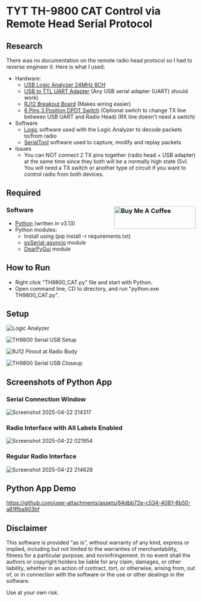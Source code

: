 # TYT TH-9800 CAT Control via Remote Head Serial Protocol 
## Research
There was no documentation on the remote radio head protocol so I had to reverse engineer it. Here is what I used:
- Hardware:
  - [USB Logic Analyzer 24MHz 8CH](https://www.amazon.com/dp/B0CHZ13R6D)
  - [USB to TTL UART Adapter](https://www.amazon.com/dp/B07WX2DSVB) (Any USB serial adapter (UART) should work)
  - [RJ12 Breakout Board](https://www.amazon.com/dp/B00CMOW40Q) (Makes wiring easier)
  - [6 Pins 3 Position DPDT Switch](https://www.amazon.com/dp/B07MV52Z9R) (Optional switch to change TX line between USB UART and Radio Head) (RX line doesn't need a switch)
- Software
  - [Logic](https://www.saleae.com/pages/downloads) software used with the Logic Analyzer to decode packets to/from radio
  - [SerialTool](https://serialtool.com/_en/index.php) software used to capture, modify and replay packets
- Issues
  - You can NOT connect 2 TX pins together (radio head + USB adapter) at the same time since they both will be a normally high state (5v). You will need a TX switch or another type of circuit if you want to control radio from both devices.

## Required
### Software <a href="https://buymeacoffee.com/sleepyninja" target="_blank"><img src="https://cdn.buymeacoffee.com/buttons/v2/default-green.png" alt="Buy Me A Coffee" style="height: 60px !important;width: 217px !important;" align="right"></a>
- [Python](https://www.python.org/downloads/) (written in v3.13)
- Python modules:
  - Install using (pip install -r requirements.txt)
  - [pySerial-asyncio](https://pypi.org/project/pyserial-asyncio/) module
  - [DearPyGui](https://pypi.org/project/dearpygui/) module

## How to Run
 - Right click "TH9800_CAT.py" file and start with Python.
 - Open command line, CD to directory, and run "python.exe TH9800_CAT.py".

## Setup
![Logic Analyzer](https://github.com/user-attachments/assets/d5947f75-5652-4114-9efd-5413d0a7ce16)

![TH9800 Serial USB Setup](https://github.com/user-attachments/assets/8258de67-dcb8-42cf-860e-50841742ae6c)

![RJ12 Pinout at Radio Body](https://github.com/user-attachments/assets/d25ceff1-73d7-40d8-be64-9485357af558)

![TH9800 Serial USB Closeup](https://github.com/user-attachments/assets/f8352717-4ea2-4836-8ca1-856296ceb011)

## Screenshots of Python App
### Serial Connection Window
![Screenshot 2025-04-22 214317](https://github.com/user-attachments/assets/c9029ed8-e146-4580-85d5-26d850d7f922)
### Radio Interface with All Labels Enabled
![Screenshot 2025-04-22 021954](https://github.com/user-attachments/assets/e916092d-2c22-405b-92a5-9a8e0ce38115)
### Regular Radio Interface
![Screenshot 2025-04-22 214628](https://github.com/user-attachments/assets/a0899888-b840-46c8-9e71-e6cdf84f9e93)

## Python App Demo
https://github.com/user-attachments/assets/64dbb72e-c534-4081-8b50-a81ffba903bf

## Disclaimer

This software is provided "as is", without warranty of any kind, express or implied, including but not limited to the warranties of merchantability, fitness for a particular purpose, and noninfringement. In no event shall the authors or copyright holders be liable for any claim, damages, or other liability, whether in an action of contract, tort, or otherwise, arising from, out of, or in connection with the software or the use or other dealings in the software.

Use at your own risk.
